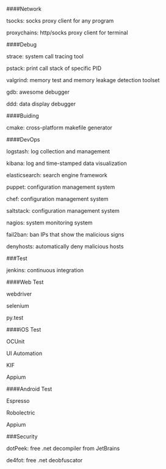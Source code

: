####Network

tsocks: socks proxy client for any program

proxychains: http/socks proxy client for terminal

####Debug

strace: system call tracing tool

pstack: print call stack of specific PID

valgrind: memory test and memory leakage detection toolset

gdb: awesome debugger

ddd: data display debugger

####Buiding

cmake: cross-platform makefile generator

####DevOps

logstash: log collection and management

kibana: log and time-stamped data visualization

elasticsearch: search engine framework

puppet: configuration management system

chef: configuration management system

saltstack: configuration management system

nagios: system monitoring system

fail2ban: ban IPs that show the malicious signs

denyhosts: automatically deny malicious hosts

###Test

jenkins: continuous integration

####Web Test

webdriver

selenium

py.test

####iOS Test

OCUnit

UI Automation

KIF

Appium

####Android Test

Espresso

Robolectric

Appium

###Security

dotPeek: free .net decompiler from JetBrains

de4fot: free .net deobfuscator
